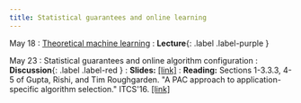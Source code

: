 ```yaml
---
title: Statistical guarantees and online learning
---
```


May 18
: [Theoretical machine learning](https://vitercik.github.io/ml4algs/assets/slides/lecture12.pdf)
  : **Lecture**{: .label .label-purple }

May 23
: Statistical guarantees and online algorithm configuration
  : **Discussion**{: .label .label-red }
: **Slides:** [[link]](https://vitercik.github.io/ml4algs/assets/slides/lecture12.pdf)
: **Reading:** Sections 1-3.3.3, 4-5 of Gupta, Rishi, and Tim Roughgarden. "A PAC approach to application-specific algorithm selection." ITCS'16. [[link]](https://arxiv.org/pdf/1511.07147.pdf)
